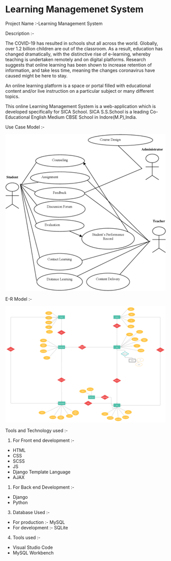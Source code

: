 # Learning Managemenet System

Project Name :-Learning Management System

Description :-


The COVID-19 has resulted in schools shut all across the world. Globally, over 1.2 billion children are out of the classroom.
As a result, education has changed dramatically, with the distinctive rise of e-learning, whereby teaching is undertaken remotely and on digital platforms.
Research suggests that online learning has been shown to increase retention of information, and take less time, meaning the changes coronavirus have caused might be here to stay.


An online learning platform is a space or portal filled with educational content and/or live instruction on a particular subject or many different topics.

This online Learning Management System is a web-application which is developed specifically for SICA School. SICA S.S.School is a leading Co-Educational English Medium CBSE School in Indore(M.P),India.


Use Case Model :-


![](/imagesofproject/3-Figure1-1.png)

E-R Model :- 


![](/imagesofproject/DataModelforLMS.png)

Tools and Technology used :- 

1. For Front end development :-
  * HTML
  * CSS
  * SCSS
  * JS
  * Django Template Language
  * AJAX
  
1. For Back end Development :-
  * Django
  * Python
  
3) Database Used :-
  * For production :-  MySQL
  * For development :- SQLite
  
4) Tools used :-
  * Visual Studio Code
  * MySQL Workbench
